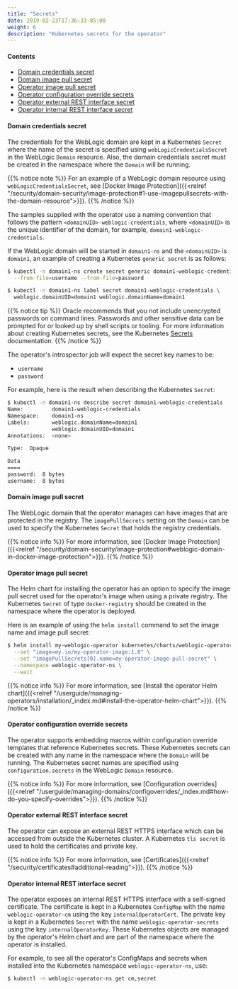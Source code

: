 ```yaml
---
title: "Secrets"
date: 2019-02-23T17:36:33-05:00
weight: 6
description: "Kubernetes secrets for the operator"
---
```


#### Contents
* [Domain credentials secret](#domain-credentials-secret)
* [Domain image pull secret](#domain-image-pull-secret)
* [Operator image pull secret](#operator-image-pull-secret)
* [Operator configuration override secrets](#operator-configuration-override-secrets)
* [Operator external REST interface secret](#operator-external-rest-interface-secret)
* [Operator internal REST interface secret](#operator-internal-rest-interface-secret)

#### Domain credentials secret

The credentials for the WebLogic domain are kept in a Kubernetes `Secret` where the name of
the secret is specified using `webLogicCredentialsSecret` in the WebLogic `Domain` resource.
Also, the domain credentials secret must be created in the namespace where the `Domain` will be running.

{{% notice note %}}
For an example of a WebLogic domain resource using `webLogicCredentialsSecret`,
see [Docker Image Protection]({{<relref "/security/domain-security/image-protection#1-use-imagepullsecrets-with-the-domain-resource">}}).
{{% /notice %}}

The samples supplied with the operator use a naming convention that follows
the pattern `<domainUID>-weblogic-credentials`, where `<domainUID>` is
the unique identifier of the domain, for example, `domain1-weblogic-credentials`.

If the WebLogic domain will be started in `domain1-ns` and the `<domainUID>` is `domain1`,
an example of creating a Kubernetes `generic secret` is as follows:

```bash
$ kubectl -n domain1-ns create secret generic domain1-weblogic-credentials \
  --from-file=username --from-file=password

$ kubectl -n domain1-ns label secret domain1-weblogic-credentials \
  weblogic.domainUID=domain1 weblogic.domainName=domain1
```

{{% notice tip %}}
Oracle recommends that you not include unencrypted passwords on command lines.
Passwords and other sensitive data can be prompted for or looked up by shell scripts or
tooling. For more information about creating Kubernetes secrets, see the Kubernetes
[Secrets](https://kubernetes.io/docs/concepts/configuration/secret/#creating-your-own-secrets)
documentation.
{{% /notice %}}

The operator's introspector job will expect the secret key names to be:

- `username`
- `password`

For example, here is the result when describing the Kubernetes `Secret`:
```bash
$ kubectl -n domain1-ns describe secret domain1-weblogic-credentials
Name:         domain1-weblogic-credentials
Namespace:    domain1-ns
Labels:       weblogic.domainName=domain1
              weblogic.domainUID=domain1
Annotations:  <none>

Type:  Opaque

Data
====
password:  8 bytes
username:  8 bytes
```

#### Domain image pull secret

The WebLogic domain that the operator manages can have images that are protected
in the registry. The `imagePullSecrets` setting on the `Domain` can be used to specify the
Kubernetes `Secret` that holds the registry credentials.

{{% notice info %}}
For more information, see [Docker Image Protection]({{<relref "/security/domain-security/image-protection#weblogic-domain-in-docker-image-protection">}}).
{{% /notice %}}

#### Operator image pull secret

The Helm chart for installing the operator has an option to specify the
image pull secret used for the operator's image when using a private registry.
The Kubernetes `Secret` of type `docker-registry` should be created in the namespace
where the operator is deployed.

Here is an example of using the `helm install` command to set the image name and image pull secret:

```bash
$ helm install my-weblogic-operator kubernetes/charts/weblogic-operator \
  --set "image=my.io/my-operator-image:1.0" \
  --set "imagePullSecrets[0].name=my-operator-image-pull-secret" \
  --namespace weblogic-operator-ns \
  --wait
```

{{% notice info %}}
For more information, see
[Install the operator Helm chart]({{<relref "/userguide/managing-operators/installation/_index.md#install-the-operator-helm-chart">}}).
{{% /notice %}}

#### Operator configuration override secrets

The operator supports embedding macros within configuration override templates
that reference Kubernetes secrets. These Kubernetes secrets can be created with any name in the
namespace where the `Domain` will be running. The Kubernetes secret names are
specified using `configuration.secrets` in the WebLogic `Domain` resource.

{{% notice info %}}
For more information, see
[Configuration overrides]({{<relref "/userguide/managing-domains/configoverrides/_index.md#how-do-you-specify-overrides">}}).
{{% /notice %}}

#### Operator external REST interface secret

The operator can expose an external REST HTTPS interface which can be
accessed from outside the Kubernetes cluster. A Kubernetes `tls secret`
is used to hold the certificates and private key.

{{% notice info %}}
For more information, see [Certificates]({{<relref "/security/certificates#additional-reading">}}).
{{% /notice %}}

#### Operator internal REST interface secret

The operator exposes an internal REST HTTPS interface with a self-signed certificate.
The certificate is kept in a Kubernetes `ConfigMap` with the name `weblogic-operator-cm` using the key `internalOperatorCert`.
The private key is kept in a Kubernetes `Secret` with the name `weblogic-operator-secrets` using the key `internalOperatorKey`.
These Kubernetes objects are managed by the operator's Helm chart and are part of the
namespace where the operator is installed.

For example, to see all the operator's ConfigMaps and secrets when installed into
the Kubernetes namespace `weblogic-operator-ns`, use:
```bash
$ kubectl -n weblogic-operator-ns get cm,secret
```

